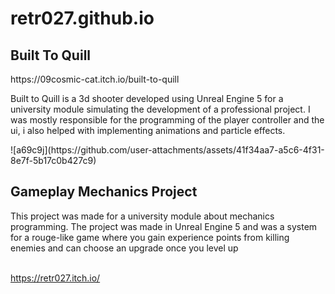 # retr027.github.io

<h2>Built To Quill</h2>
<a>https://09cosmic-cat.itch.io/built-to-quill</a>
<p>Built to Quill is a 3d shooter developed using Unreal Engine 5 for a university module simulating the development of a professional project. I was mostly responsible for the programming of the player controller and the ui, i also helped with implementing animations and particle effects.</p>
![a69c9j](https://github.com/user-attachments/assets/41f34aa7-a5c6-4f31-8e7f-5b17c0b427c9)

<h2>Gameplay Mechanics Project</h2>
<p>This project was made for a university module about mechanics programming. The project was made in Unreal Engine 5 and was a system for a rouge-like game where you gain experience points from killing enemies and can choose an upgrade once you level up</p>



<br> <a> https://retr027.itch.io/ </a>
